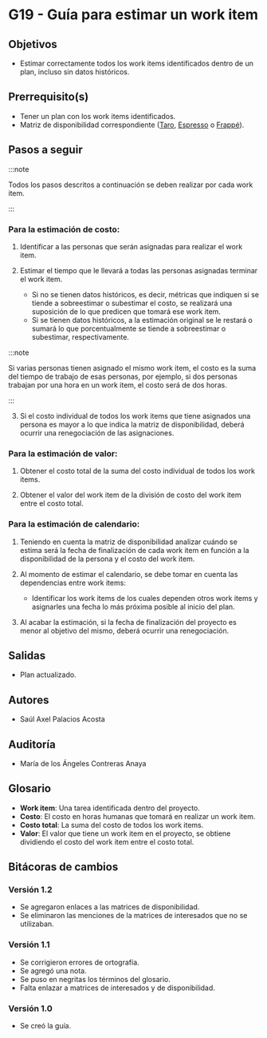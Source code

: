 # G19 - Guía para estimar un work item

## Objetivos

- Estimar correctamente todos los work items identificados dentro de un plan, incluso sin datos históricos.

## Prerrequisito(s)

- Tener un plan con los work items identificados.
- Matriz de disponibilidad correspondiente ([Taro](https://docs.google.com/spreadsheets/d/1SIO7qeEihTUOkOuSJZM-Lc6AryG9LPsFKonwZ_kYtCg/edit#gid=470923338), [Espresso](https://docs.google.com/spreadsheets/d/1n6PMomqQTDm6H63FSoyWhuyGEX2YNRk_ZnLx1ZDeG1A/edit#gid=578736519) o [Frappé](https://docs.google.com/spreadsheets/d/1p8eNzn0IgJH-SGfaK-i6bGYGC0DOQpu-bQXMhOE0LYU/edit#gid=2108417235)).

## Pasos a seguir

:::note

Todos los pasos descritos a continuación se deben realizar por cada work item.

:::

### Para la estimación de costo:

1. Identificar a las personas que serán asignadas para realizar el work item.

2. Estimar el tiempo que le llevará a todas las personas asignadas terminar el work item.
   - Si no se tienen datos históricos, es decir, métricas que indiquen si se tiende a sobreestimar o subestimar el costo, se realizará una suposición de lo que predicen que tomará ese work item.
   - Si se tienen datos históricos, a la estimación original se le restará o sumará lo que porcentualmente se tiende a sobreestimar o subestimar, respectivamente.

:::note

Si varias personas tienen asignado el mismo work item, el costo es la suma del tiempo de trabajo de esas personas, por ejemplo, si dos personas trabajan por una hora en un work item, el costo será de dos horas.

:::

3. Si el costo individual de todos los work items que tiene asignados una persona es mayor a lo que indica la matriz de disponibilidad, deberá ocurrir una renegociación de las asignaciones.

### Para la estimación de valor:

1. Obtener el costo total de la suma del costo individual de todos los work items.

2. Obtener el valor del work item de la división de costo del work item entre el costo total.

### Para la estimación de calendario:

1. Teniendo en cuenta la matriz de disponibilidad analizar cuándo se estima será la fecha de finalización de cada work item en función a la disponibilidad de la persona y el costo del work item.

2. Al momento de estimar el calendario, se debe tomar en cuenta las dependencias entre work items:

   - Identificar los work items de los cuales dependen otros work items y asignarles una fecha lo más próxima posible al inicio del plan.

3. Al acabar la estimación, si la fecha de finalización del proyecto es menor al objetivo del mismo, deberá ocurrir una renegociación.

## Salidas

- Plan actualizado.

## Autores

- Saúl Axel Palacios Acosta

## Auditoría

- María de los Ángeles Contreras Anaya

## Glosario

- **Work item**: Una tarea identificada dentro del proyecto.
- **Costo**: El costo en horas humanas que tomará en realizar un work item.
- **Costo total**: La suma del costo de todos los work items.
- **Valor**: El valor que tiene un work item en el proyecto, se obtiene dividiendo el costo del work item entre el costo total.

## Bitácoras de cambios

### Versión 1.2

- Se agregaron enlaces a las matrices de disponibilidad.
- Se eliminaron las menciones de la matrices de interesados que no se utilizaban.

### Versión 1.1

- Se corrigieron errores de ortografía.
- Se agregó una nota.
- Se puso en negritas los términos del glosario.
- Falta enlazar a matrices de interesados y de disponibilidad.

### Versión 1.0

- Se creó la guía.
